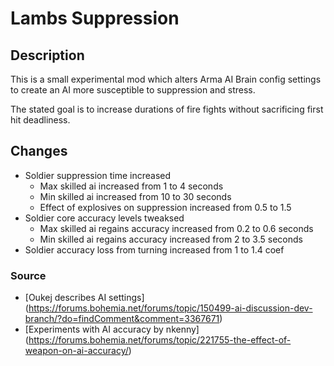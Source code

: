 # Lambs Suppression 
## Description 
This is a small experimental mod which alters Arma AI Brain config settings to create an AI more susceptible to suppression and stress. 

The stated goal is to increase durations of fire fights without sacrificing first hit deadliness. 

## Changes
 * Soldier suppression time increased
    * Max skilled ai increased from 1 to 4 seconds
    * Min skilled ai increased from 10 to 30 seconds 
    * Effect of explosives on suppression increased from 0.5 to 1.5 
 * Soldier core accuracy levels tweaksed
    * Max skilled ai regains accuracy increased from 0.2 to 0.6 seconds 
    * Min skilled ai regains accuracy increased from 2 to 3.5 seconds 
 * Soldier accuracy loss from turning increased from 1 to 1.4 coef

### Source 
- [Oukej describes AI settings] (https://forums.bohemia.net/forums/topic/150499-ai-discussion-dev-branch/?do=findComment&comment=3367671)
- [Experiments with AI accuracy by nkenny] (https://forums.bohemia.net/forums/topic/221755-the-effect-of-weapon-on-ai-accuracy/)
